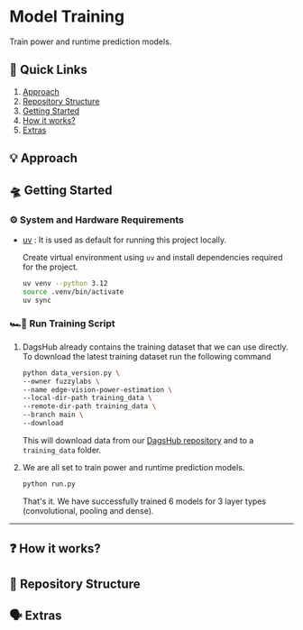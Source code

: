 # Model Training

Train power and runtime prediction models.

## 🔗 Quick Links

1. [Approach](#-approach)
2. [Repository Structure](#-repository-structure)
3. [Getting Started](#-getting-started)
4. [How it works?](#-how-it-works)
5. [Extras](#️-extras)

## 💡 Approach

## 🛸 Getting Started

### ⚙️ System and Hardware Requirements

- [uv](https://docs.astral.sh/uv/) : It is used as default for running this project locally.

    Create virtual environment using `uv` and install dependencies required for the project.

    ```bash
    uv venv --python 3.12
    source .venv/bin/activate
    uv sync
    ```

### 🏎💨  Run Training Script

1. DagsHub already contains the training dataset that we can use directly. To download the latest training dataset run the following command

    ```bash
    python data_version.py \
    --owner fuzzylabs \
    --name edge-vision-power-estimation \
    --local-dir-path training_data \
    --remote-dir-path training_data \
    --branch main \
    --download
    ```

    This will download data from our [DagsHub repository](https://dagshub.com/fuzzylabs/edge-vision-power-estimation) and to a `training_data` folder.

2. We are all set to train power and runtime prediction models.

    ```bash
    python run.py
    ```

    That's it. We have successfully trained 6 models for 3 layer types (convolutional, pooling and dense).

---

## ❓ How it works?

## 📂 Repository Structure

## 🗣️ Extras
